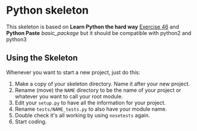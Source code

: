 # Python skeleton
This skeleton is based on **Learn Python the hard way** [Exercise 46](https://learnpythonthehardway.org/book/ex46.html) and **Python Paste** _basic_package_
but it should be compatible with python2 and python3

## Using the Skeleton

Whenever you want to start a new project, just do this:

1. Make a copy of your skeleton directory. Name it after your new project.
2. Rename (move) the `NAME` directory to be the name of your project or whatever you want to call your root module.
3. Edit your `setup.py` to have all the information for your project.
4. Rename `tests/NAME_tests.py` to also have your module name.
5. Double check it's all working by using `nosetests` again.
6. Start coding.

